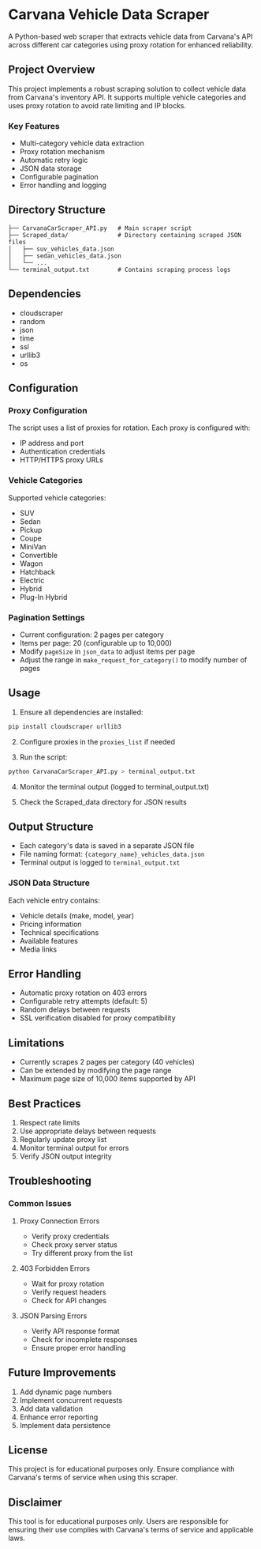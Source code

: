 # Carvana Vehicle Data Scraper

A Python-based web scraper that extracts vehicle data from Carvana's API across different car categories using proxy rotation for enhanced reliability.

## Project Overview

This project implements a robust scraping solution to collect vehicle data from Carvana's inventory API. It supports multiple vehicle categories and uses proxy rotation to avoid rate limiting and IP blocks.

### Key Features

- Multi-category vehicle data extraction
- Proxy rotation mechanism
- Automatic retry logic
- JSON data storage
- Configurable pagination
- Error handling and logging

## Directory Structure

```
├── CarvanaCarScraper_API.py   # Main scraper script
├── Scraped_data/              # Directory containing scraped JSON files
│   ├── suv_vehicles_data.json
│   ├── sedan_vehicles_data.json
│   └── ...
└── terminal_output.txt        # Contains scraping process logs
```

## Dependencies

- cloudscraper
- random
- json
- time
- ssl
- urllib3
- os

## Configuration

### Proxy Configuration

The script uses a list of proxies for rotation. Each proxy is configured with:
- IP address and port
- Authentication credentials
- HTTP/HTTPS proxy URLs

### Vehicle Categories

Supported vehicle categories:
- SUV
- Sedan
- Pickup
- Coupe
- MiniVan
- Convertible
- Wagon
- Hatchback
- Electric
- Hybrid
- Plug-In Hybrid

### Pagination Settings

- Current configuration: 2 pages per category
- Items per page: 20 (configurable up to 10,000)
- Modify `pageSize` in `json_data` to adjust items per page
- Adjust the range in `make_request_for_category()` to modify number of pages

## Usage

1. Ensure all dependencies are installed:
```bash
pip install cloudscraper urllib3
```

2. Configure proxies in the `proxies_list` if needed

3. Run the script:
```bash
python CarvanaCarScraper_API.py > terminal_output.txt
```

4. Monitor the terminal output (logged to terminal_output.txt)

5. Check the Scraped_data directory for JSON results

## Output Structure

- Each category's data is saved in a separate JSON file
- File naming format: `{category_name}_vehicles_data.json`
- Terminal output is logged to `terminal_output.txt`

### JSON Data Structure

Each vehicle entry contains:
- Vehicle details (make, model, year)
- Pricing information
- Technical specifications
- Available features
- Media links

## Error Handling

- Automatic proxy rotation on 403 errors
- Configurable retry attempts (default: 5)
- Random delays between requests
- SSL verification disabled for proxy compatibility

## Limitations

- Currently scrapes 2 pages per category (40 vehicles)
- Can be extended by modifying the page range
- Maximum page size of 10,000 items supported by API

## Best Practices

1. Respect rate limits
2. Use appropriate delays between requests
3. Regularly update proxy list
4. Monitor terminal output for errors
5. Verify JSON output integrity

## Troubleshooting

### Common Issues

1. Proxy Connection Errors
   - Verify proxy credentials
   - Check proxy server status
   - Try different proxy from the list

2. 403 Forbidden Errors
   - Wait for proxy rotation
   - Verify request headers
   - Check for API changes

3. JSON Parsing Errors
   - Verify API response format
   - Check for incomplete responses
   - Ensure proper error handling

## Future Improvements

1. Add dynamic page numbers
2. Implement concurrent requests
3. Add data validation
4. Enhance error reporting
5. Implement data persistence

## License

This project is for educational purposes only. Ensure compliance with Carvana's terms of service when using this scraper.

## Disclaimer

This tool is for educational purposes only. Users are responsible for ensuring their use complies with Carvana's terms of service and applicable laws.